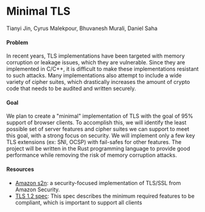 # Minimal TLS
Tianyi Jin, Cyrus Malekpour, Bhuvanesh Murali, Daniel Saha

#### Problem
In recent years, TLS implementations have been targeted with memory corruption or leakage issues, which they are vulnerable. Since they are implemented in C/C++, it is difficult to make these implementations resistant to such attacks. Many implementations also attempt to include a wide variety of cipher suites, which drastically increases the amount of crypto code that needs to be audited and written securely.

#### Goal
We plan to create a "minimal" implementation of TLS with the goal of 95% support of browser clients. To accomplish this, we will identify the least possible set of server features and cipher suites we can support to meet this goal, with a strong focus on security. We will implement only a few key TLS extensions (ex: SNI, OCSP) with fail-safes for other features. The project will be written in the Rust programming language to provide good performance while removing the risk of memory corruption attacks.

#### Resources

- [Amazon s2n](https://github.com/awslabs/s2n): a security-focused implementation of TLS/SSL from Amazon Security.
- [TLS 1.2 spec](https://www.ietf.org/rfc/rfc5246.txt): This spec describes the minimum required features to be compliant, which is important to support all clients
